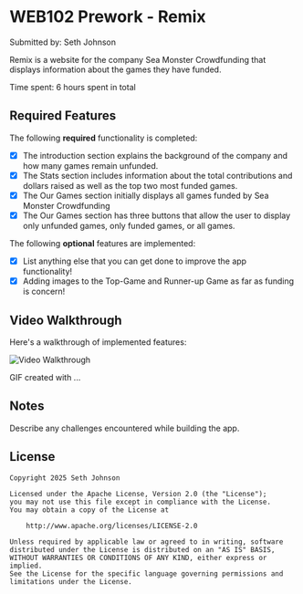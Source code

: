 # WEB102 Prework - Remix

Submitted by: Seth Johnson

Remix is a website for the company Sea Monster Crowdfunding that displays information about the games they have funded.

Time spent: 6 hours spent in total

## Required Features

The following **required** functionality is completed:

- [x] The introduction section explains the background of the company and how many games remain unfunded.
- [x] The Stats section includes information about the total contributions and dollars raised as well as the top two most funded games.
- [x] The Our Games section initially displays all games funded by Sea Monster Crowdfunding
- [x] The Our Games section has three buttons that allow the user to display only unfunded games, only funded games, or all games.

The following **optional** features are implemented:

- [x] List anything else that you can get done to improve the app functionality!
- [x] Adding images to the Top-Game and Runner-up Game as far as funding is concern!

## Video Walkthrough

Here's a walkthrough of implemented features:

<img src='https://youtu.be/f4Yh0_GR8hg' title='Web102 Completed Prework' width='' alt='Video Walkthrough' />

<!-- Replace this with whatever GIF tool you used! -->

GIF created with ...

<!-- Recommended tools:
Youtube -->

## Notes

Describe any challenges encountered while building the app.

## License

    Copyright 2025 Seth Johnson

    Licensed under the Apache License, Version 2.0 (the "License");
    you may not use this file except in compliance with the License.
    You may obtain a copy of the License at

        http://www.apache.org/licenses/LICENSE-2.0

    Unless required by applicable law or agreed to in writing, software
    distributed under the License is distributed on an "AS IS" BASIS,
    WITHOUT WARRANTIES OR CONDITIONS OF ANY KIND, either express or implied.
    See the License for the specific language governing permissions and
    limitations under the License.
